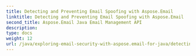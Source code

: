 ```yaml
---
title: Detecting and Preventing Email Spoofing with Aspose.Email
linktitle: Detecting and Preventing Email Spoofing with Aspose.Email
second_title: Aspose.Email Java Email Management API
description: 
type: docs
weight: 12
url: /java/exploring-email-security-with-aspose.email-for-java/detecting-and-preventing-email-spoofing/
---
```

